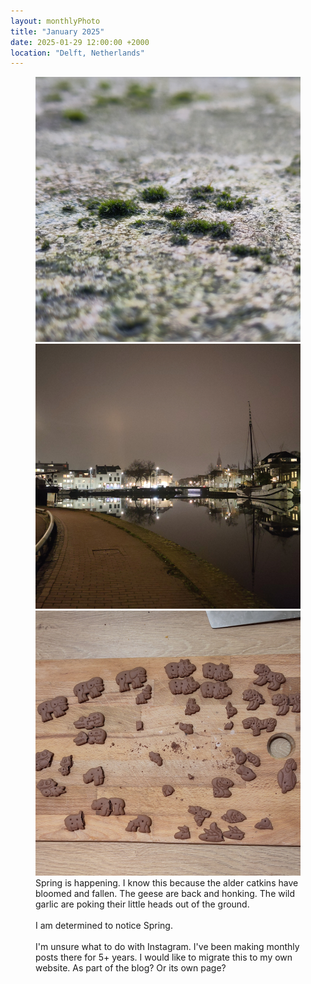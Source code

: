 ```yaml
---
layout: monthlyPhoto
title: "January 2025"
date: 2025-01-29 12:00:00 +2000
location: "Delft, Netherlands"
---
```


<figure class="monthly-photos">
    <div class="carousel">
        <div class="carousel__wrapper">
                <img class="carousel__photo" src="/assets/img/monthlyPhotos/2025Jan/moss.png">
                <img class="carousel__photo" src="/assets/img/monthlyPhotos/2025Jan/boats.png">
                <img class="carousel__photo" src="/assets/img/monthlyPhotos/2025Jan/cookie.png">
        </div>
    </div>
    <figcaption class="monthly-photos__caption">
        Spring is happening. I know this because the alder catkins have bloomed and fallen. The geese are back and honking. The wild garlic are poking their little heads out of the ground.<br>
        <br>
        I am determined to notice Spring.<br>
        <br>    
        I'm unsure what to do with Instagram. I've been making monthly posts there for 5+ years. I would like to migrate this to my own website. As part of the blog? Or its own page?
    </figcaption>
</figure>

